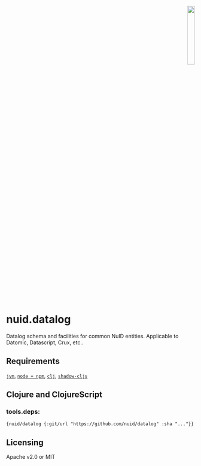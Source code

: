 <p align="right"><a href="https://nuid.io"><img src="https://nuid.io/svg/logo.svg" width="20%"></a></p>

# nuid.datalog

Datalog schema and facilities for common NuID entities. Applicable to Datomic, Datascript, Crux, etc..

## Requirements

[`jvm`](https://www.java.com/en/download/), [`node + npm`](https://nodejs.org/en/download/), [`clj`](https://clojure.org/guides/getting_started), [`shadow-cljs`](https://shadow-cljs.github.io/docs/UsersGuide.html#_installation)

## Clojure and ClojureScript

### tools.deps:

`{nuid/datalog {:git/url "https://github.com/nuid/datalog" :sha "..."}}`

## Licensing

Apache v2.0 or MIT
